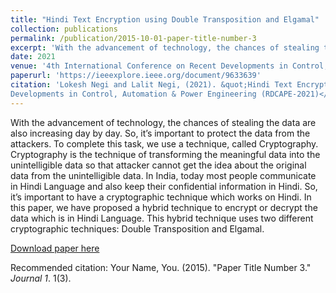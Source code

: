 ```yaml
---
title: "Hindi Text Encryption using Double Transposition and Elgamal"
collection: publications
permalink: /publication/2015-10-01-paper-title-number-3
excerpt: 'With the advancement of technology, the chances of stealing the data are also increasing day by day. So, it’s important to protect the data from the attackers. To complete this task, we use a technique, called Cryptography. Cryptography is the technique of transforming the meaningful data into the unintelligible data so that attacker cannot get the idea about the original data from the unintelligible data. In India, today most people communicate in Hindi Language and also keep their confidential information in Hindi. So, it’s important to have a cryptographic technique which works on Hindi. In this paper, we have proposed a hybrid technique to encrypt or decrypt the data which is in Hindi Language. This hybrid technique uses two different cryptographic techniques: Double Transposition and Elgamal.'
date: 2021
venue: '4th International Conference on Recent Developments in Control, Automation & Power Engineering (RDCAPE-2021)'
paperurl: 'https://ieeexplore.ieee.org/document/9633639'
citation: 'Lokesh Negi and Lalit Negi, (2021). &quot;Hindi Text Encryption using Double Transposition and Elgamal.&quot; <i>4th International Conference on Recent
Developments in Control, Automation & Power Engineering (RDCAPE-2021)</i>. 1(3).'
---
```

With the advancement of technology, the chances of stealing the data are also increasing day by day. So, it’s important to protect the data from the attackers. To complete this task, we use a technique, called Cryptography. Cryptography is the technique of transforming the meaningful data into the unintelligible data so that attacker cannot get the idea about the original data from the unintelligible data. In India, today most people communicate in Hindi Language and also keep their confidential information in Hindi. So, it’s important to have a cryptographic technique which works on Hindi. In this paper, we have proposed a hybrid technique to encrypt or decrypt the data which is in Hindi Language. This hybrid technique uses two different cryptographic techniques: Double Transposition and Elgamal.

[Download paper here](https://ieeexplore.ieee.org/document/9633639)

Recommended citation: Your Name, You. (2015). "Paper Title Number 3." <i>Journal 1</i>. 1(3).
